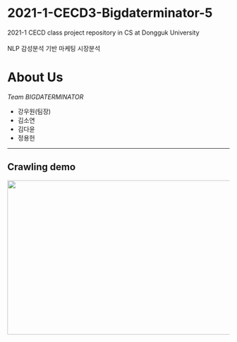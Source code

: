 # 2021-1-CECD3-Bigdaterminator-5
2021-1 CECD class project repository in CS at Dongguk University <br/><br/>
NLP 감성분석 기반 마케팅 시장분석

# About Us
*Team BIGDATERMINATOR*
* 강우원(팀장)
* 김소연
* 김다윤
* 정용헌

--------------------------------------
## Crawling demo

<img src="https://user-images.githubusercontent.com/70808954/115118053-70431c80-9fdc-11eb-872b-9c3f3457272c.png" width="600" height="350">
